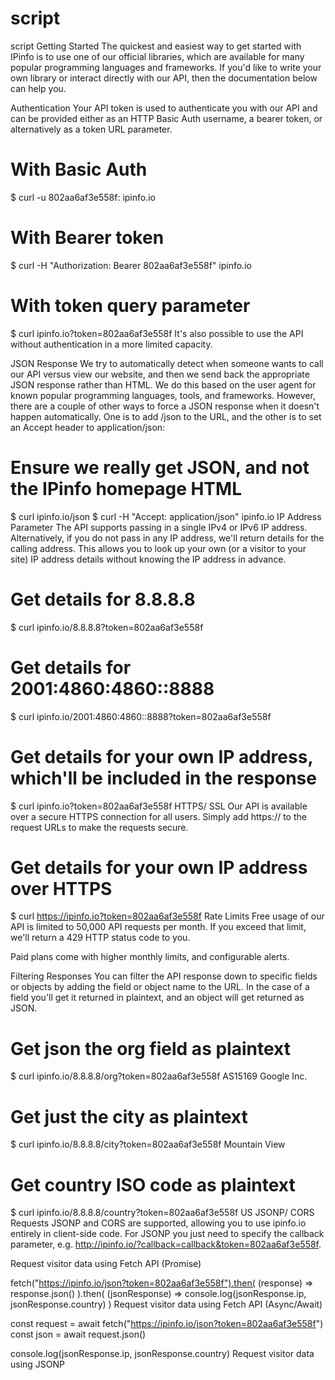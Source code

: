 # script
script
Getting Started
The quickest and easiest way to get started with IPinfo is to use one of our official libraries, which are available for many popular programming languages and frameworks. If you'd like to write your own library or interact directly with our API, then the documentation below can help you.

Authentication
Your API token is used to authenticate you with our API and can be provided either as an HTTP Basic Auth username, a bearer token, or alternatively as a token URL parameter.

# With Basic Auth
$ curl -u 802aa6af3e558f: ipinfo.io

# With Bearer token
$ curl -H "Authorization: Bearer 802aa6af3e558f" ipinfo.io

# With token query parameter
$ curl ipinfo.io?token=802aa6af3e558f
It's also possible to use the API without authentication in a more limited capacity.

JSON Response
We try to automatically detect when someone wants to call our API versus view our website, and then we send back the appropriate JSON response rather than HTML. We do this based on the user agent for known popular programming languages, tools, and frameworks. However, there are a couple of other ways to force a JSON response when it doesn't happen automatically. One is to add /json to the URL, and the other is to set an Accept header to application/json:

# Ensure we really get JSON, and not the IPinfo homepage HTML
$ curl ipinfo.io/json
$ curl -H "Accept: application/json" ipinfo.io
IP Address Parameter
The API supports passing in a single IPv4 or IPv6 IP address. Alternatively, if you do not pass in any IP address, we'll return details for the calling address. This allows you to look up your own (or a visitor to your site) IP address details without knowing the IP address in advance.

# Get details for 8.8.8.8
$ curl ipinfo.io/8.8.8.8?token=802aa6af3e558f

# Get details for 2001:4860:4860::8888
$ curl ipinfo.io/2001:4860:4860::8888?token=802aa6af3e558f

# Get details for your own IP address, which'll be included in the response
$ curl ipinfo.io?token=802aa6af3e558f
HTTPS/ SSL
Our API is available over a secure HTTPS connection for all users. Simply add https:// to the request URLs to make the requests secure.

# Get details for your own IP address over HTTPS
$ curl https://ipinfo.io?token=802aa6af3e558f
Rate Limits
Free usage of our API is limited to 50,000 API requests per month. If you exceed that limit, we'll return a 429 HTTP status code to you.

Paid plans come with higher monthly limits, and configurable alerts.

Filtering Responses
You can filter the API response down to specific fields or objects by adding the field or object name to the URL. In the case of a field you'll get it returned in plaintext, and an object will get returned as JSON.

# Get json the org field as plaintext
$ curl ipinfo.io/8.8.8.8/org?token=802aa6af3e558f
AS15169 Google Inc.

# Get just the city as plaintext
$ curl ipinfo.io/8.8.8.8/city?token=802aa6af3e558f
Mountain View

# Get country ISO code as plaintext
$ curl ipinfo.io/8.8.8.8/country?token=802aa6af3e558f
US
JSONP/ CORS Requests
JSONP and CORS are supported, allowing you to use ipinfo.io entirely in client-side code. For JSONP you just need to specify the callback parameter, e.g. http://ipinfo.io/?callback=callback&token=802aa6af3e558f.

Request visitor data using Fetch API (Promise)

fetch("https://ipinfo.io/json?token=802aa6af3e558f").then(
  (response) => response.json()
).then(
  (jsonResponse) => console.log(jsonResponse.ip, jsonResponse.country)
)
Request visitor data using Fetch API (Async/Await)

const request = await fetch("https://ipinfo.io/json?token=802aa6af3e558f")
const json = await request.json()

console.log(jsonResponse.ip, jsonResponse.country)
Request visitor data using JSONP

<script>
  function recordData (data) {
    console.log(data.ip, data.country)
  }
</script>
<script src="https://ipinfo.io/json?callback=recordData"></script>
